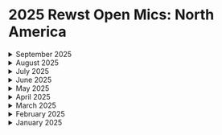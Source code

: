 # 2025 Rewst Open Mics: North America

<details>

<summary>September 2025</summary>

[august-22-2025-self-serve-portals-that-turn-staff-ideas-into-automations.md](august-22-2025-self-serve-portals-that-turn-staff-ideas-into-automations.md "mention")\
[august-22-2025-self-serve-portals-that-turn-staff-ideas-into-automations-1.md](august-22-2025-self-serve-portals-that-turn-staff-ideas-into-automations-1.md "mention")\
[august-22-2025-self-serve-portals-that-turn-staff-ideas-into-automations-2.md](august-22-2025-self-serve-portals-that-turn-staff-ideas-into-automations-2.md "mention")

</details>

<details>

<summary>August 2025</summary>

[august-22-2025-self-serve-portals-that-turn-staff-ideas-into-automations-3.md](august-22-2025-self-serve-portals-that-turn-staff-ideas-into-automations-3.md "mention")

[august-22-2025-self-serve-portals-that-turn-staff-ideas-into-automations-1-1.md](august-22-2025-self-serve-portals-that-turn-staff-ideas-into-automations-1-1.md "mention")&#x20;

[august-15-2025-how-msps-are-using-ai-for-automation-today.md](august-15-2025-how-msps-are-using-ai-for-automation-today.md "mention")

[august-8-2025-automating-license-purchase-requests-via-teams.md](august-8-2025-automating-license-purchase-requests-via-teams.md "mention")

[august-1-2025.md](august-1-2025.md "mention")

</details>

<details>

<summary>July 2025</summary>

[july-25-2025-how-to-streamline-your-automations-with-organization-tags.md](july-25-2025-how-to-streamline-your-automations-with-organization-tags.md "mention")

[july-18-2025-mastering-ms-teams-automations.md](july-18-2025-mastering-ms-teams-automations.md "mention")

[july-11-2025-a-fedex-automation-that-delivers.md](july-11-2025-a-fedex-automation-that-delivers.md "mention")

[july-4-2025-the-value-of-learning-with-a-noob-mindset.md](july-4-2025-the-value-of-learning-with-a-noob-mindset.md "mention")

</details>

<details>

<summary>June 2025</summary>

[june-27-2025-the-big-news-from-flow-2025.md](june-27-2025-the-big-news-from-flow-2025.md "mention")

[june-20-2025-the-psa-automations-that-quietly-saves-hours-every-week.md](june-20-2025-the-psa-automations-that-quietly-saves-hours-every-week.md "mention")

[june-13-2025-build-peace-of-mind-into-your-automation-stack-with-this-setup.md](june-13-2025-build-peace-of-mind-into-your-automation-stack-with-this-setup.md "mention")

[june-6-2025-auto-assign-connectwise-tickets.md](june-6-2025-auto-assign-connectwise-tickets.md "mention")

</details>

<details>

<summary>May 2025</summary>

[may-30-2025-inside-a-new-partners-first-workflow.md](may-30-2025-inside-a-new-partners-first-workflow.md "mention")

[may-23-2025.md](may-23-2025.md "mention")

[may-16-2025-secure-your-help-desk-with-face-match-automation.md](../../rewst-open-mics-north-america/2025-roc-open-mics/may-16-2025-secure-your-help-desk-with-face-match-automation.md "mention")

[may-9-2025-no-webhook-no-problem-automating-microsoft-bookings-with-emails.md](../../rewst-open-mics-north-america/2025-roc-open-mics/may-9-2025-no-webhook-no-problem-automating-microsoft-bookings-with-emails.md "mention")

[may-2-2025-how-one-trick-tamed-this-workflow-builders-chaos.md](../../rewst-open-mics-north-america/2025-roc-open-mics/may-2-2025-how-one-trick-tamed-this-workflow-builders-chaos.md "mention")

</details>

<details>

<summary>April 2025</summary>

[april-25-2025-from-guesswork-to-gold-automating-client-profitability-with-precision.md](april-25-2025-from-guesswork-to-gold-automating-client-profitability-with-precision.md "mention")

[april-11-2025.md](april-11-2025.md "mention")

[april-4-2025-powershell-in-rewst-preview.md](april-4-2025-powershell-in-rewst-preview.md "mention")

</details>

<details>

<summary>March 2025</summary>

[march-7-2025-microsoft-now-auditing-p1-licenses-usage.md](march-7-2025-microsoft-now-auditing-p1-licenses-usage.md "mention")

[march-14-2025-an-m365-special-workflows-that-focus-on-microsoft-365.md](march-14-2025-an-m365-special-workflows-that-focus-on-microsoft-365.md "mention")

[march-21-2025-showing-the-first-workflow-we-ever-made.md](march-21-2025-showing-the-first-workflow-we-ever-made.md "mention")

[march-28-2025-how-little-changes-and-small-updates-bring-big-value.md](march-28-2025-how-little-changes-and-small-updates-bring-big-value.md "mention")

</details>

<details>

<summary>February 2025</summary>

[february-7-2025-its-official-rewst-now-supports-agent-smith.md](february-7-2025-its-official-rewst-now-supports-agent-smith.md "mention")

[february-14-2025-valentines-day-edition.md](february-14-2025-valentines-day-edition.md "mention")

[february-21-2025-live-from-right-of-boom-2025-its-the-weekly-roc-open-mic.md](february-21-2025-live-from-right-of-boom-2025-its-the-weekly-roc-open-mic.md "mention")

[february-28-2025-rewst-just-dropped-4-new-integrations.md](february-28-2025-rewst-just-dropped-4-new-integrations.md "mention")

</details>

<details>

<summary>January 2025</summary>

[january-3-2025-pax8-oauth-connecting-multiple-products-github-challenges.md](january-3-2025-pax8-oauth-connecting-multiple-products-github-challenges.md "mention")

[january-10-2025-simple-automation-demos-device-lookups-and-payment-notificaitons.md](january-10-2025-simple-automation-demos-device-lookups-and-payment-notificaitons.md "mention")

[january-17-2025-cloudflare-compliance-and-pro-tips.md](january-17-2025-cloudflare-compliance-and-pro-tips.md "mention")

[january-24-2025-migration-and-compliance-workflows...-whats-the-cluck-about-powershell.md](january-24-2025-migration-and-compliance-workflows...-whats-the-cluck-about-powershell.md "mention")

[january-31-2025-aharon-has-some-big-news-about-platform-improvments.md](january-31-2025-aharon-has-some-big-news-about-platform-improvments.md "mention")

</details>

